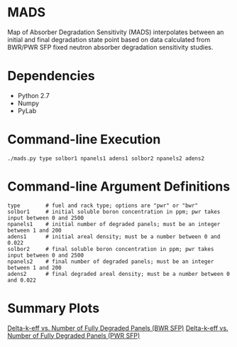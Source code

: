 MADS
====

Map of Absorber Degradation Sensitivity (MADS) interpolates between an initial and final degradation state point based on data calculated from BWR/PWR SFP fixed neutron absorber degradation sensitivity studies.

Dependencies
============

- Python 2.7
- Numpy
- PyLab

Command-line Execution
======================

```
./mads.py type solbor1 npanels1 adens1 solbor2 npanels2 adens2
```

Command-line Argument Definitions
=================================

```
type	    # fuel and rack type; options are "pwr" or "bwr"
solbor1		# initial soluble boron concentration in ppm; pwr takes input between 0 and 2500
npanels1	# initial number of degraded panels; must be an integer between 1 and 200
adens1		# initial areal density; must be a number between 0 and 0.022
solbor2		# final soluble boron concentration in ppm; pwr takes input between 0 and 2500
npanels2	# final number of degraded panels; must be an integer between 1 and 200
adens2		# final degraded areal density; must be a number between 0 and 0.022
```

Summary Plots
=============

[Delta-k-eff vs. Number of Fully Degraded Panels (BWR SFP)](http://rcharts.io/viewer/?ac77c1d20ad6893806b0#.U4M2VVhdWxw "View in rCharts Viewer")
[Delta-k-eff vs. Number of Fully Degraded Panels (PWR SFP)](http://rcharts.io/viewer/?117ca86a2d5d3f5fbf0a#.U4M251hdWxw "View in rCharts Viewer")

